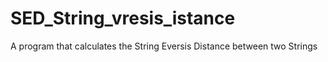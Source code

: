 # SED_String_vresis_istance
A program that calculates the String Eversis Distance between two Strings
